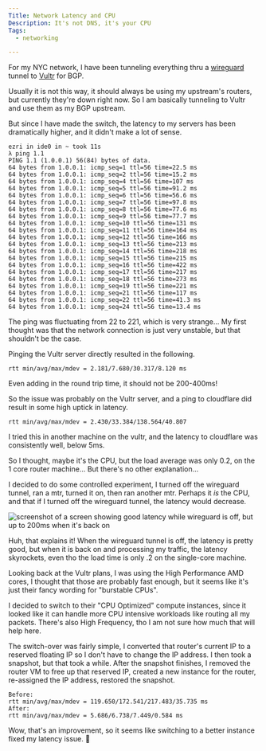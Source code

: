 ```yaml
---
Title: Network Latency and CPU
Description: It's not DNS, it's your CPU
Tags: 
  - networking

---
```


For my NYC network, I have been tunneling everything thru a
[wireguard](https://www.wireguard.com/) tunnel to
[Vultr](https://www.vultr.com/) for BGP.

Usually it is not this way, it should always be using my upstream's routers, but
currently they're down right now. So I am basically tunneling to Vultr and use
them as my BGP upstream.

But since I have made the switch, the latency to my servers has been
dramatically higher, and it didn't make a lot of sense.

```text
ezri in ide0 in ~ took 11s
λ ping 1.1
PING 1.1 (1.0.0.1) 56(84) bytes of data.
64 bytes from 1.0.0.1: icmp_seq=1 ttl=56 time=22.5 ms
64 bytes from 1.0.0.1: icmp_seq=2 ttl=56 time=15.2 ms
64 bytes from 1.0.0.1: icmp_seq=4 ttl=56 time=107 ms
64 bytes from 1.0.0.1: icmp_seq=5 ttl=56 time=91.2 ms
64 bytes from 1.0.0.1: icmp_seq=6 ttl=56 time=56.6 ms
64 bytes from 1.0.0.1: icmp_seq=7 ttl=56 time=97.8 ms
64 bytes from 1.0.0.1: icmp_seq=8 ttl=56 time=77.6 ms
64 bytes from 1.0.0.1: icmp_seq=9 ttl=56 time=77.7 ms
64 bytes from 1.0.0.1: icmp_seq=10 ttl=56 time=131 ms
64 bytes from 1.0.0.1: icmp_seq=11 ttl=56 time=164 ms
64 bytes from 1.0.0.1: icmp_seq=12 ttl=56 time=166 ms
64 bytes from 1.0.0.1: icmp_seq=13 ttl=56 time=213 ms
64 bytes from 1.0.0.1: icmp_seq=14 ttl=56 time=218 ms
64 bytes from 1.0.0.1: icmp_seq=15 ttl=56 time=215 ms
64 bytes from 1.0.0.1: icmp_seq=16 ttl=56 time=422 ms
64 bytes from 1.0.0.1: icmp_seq=17 ttl=56 time=217 ms
64 bytes from 1.0.0.1: icmp_seq=18 ttl=56 time=273 ms
64 bytes from 1.0.0.1: icmp_seq=19 ttl=56 time=221 ms
64 bytes from 1.0.0.1: icmp_seq=21 ttl=56 time=117 ms
64 bytes from 1.0.0.1: icmp_seq=22 ttl=56 time=41.3 ms
64 bytes from 1.0.0.1: icmp_seq=24 ttl=56 time=13.4 ms
```

The ping was fluctuating from 22 to 221, which is very strange... My first thought
was that the network connection is just very unstable, but that shouldn't be the
case.

Pinging the Vultr server directly resulted in the following.

```text
rtt min/avg/max/mdev = 2.181/7.680/30.317/8.120 ms
```

Even adding in the round trip time, it should not be 200-400ms!

So the issue was probably on the Vultr server, and a ping to cloudflare did
result in some high uptick in latency.

```text
rtt min/avg/max/mdev = 2.430/33.384/138.564/40.807
```

I tried this in another machine on the vultr, and the latency to cloudflare was
consistently well, below 5ms.

So I thought, maybe it's the CPU, but the load average was only 0.2, on the 1
core router machine... But there's no other explanation...

I decided to do some controlled experiment, I turned off the wireguard tunnel,
ran a mtr, turned it on, then ran another mtr. Perhaps it *is* the CPU, and that
if I turned off the wireguard tunnel, the latency would decrease.

![screenshot of a screen showing good latency while wireguard is off, but up to
200ms when it's back on](/assets/img/blog/20230917-mtr.png)

Huh, that explains it! When the wireguard tunnel is off, the latency is pretty
good, but when it is back on and processing my traffic, the latency skyrockets,
even tho the load time is only .2 on the single-core machine.

Looking back at the Vultr plans, I was using the High Performance AMD cores, I
thought that those are probably fast enough, but it seems like it's just their
fancy wording for "burstable CPUs".

I decided to switch to their "CPU Optimized" compute instances, since it
looked like it can handle more CPU intensive workloads like routing all my
packets. There's also High Frequency, tho I am not sure how much that will help
here.

The switch-over was fairly simple, I converted that router's current IP to a
reserved floating IP so I don't have to change the IP address. I then took a
snapshot, but that took a while. After the snapshot finishes, I removed the
router VM to free up that reserved IP, created a new instance for the router,
re-assigned the IP address, restored the snapshot.

```text
Before:
rtt min/avg/max/mdev = 119.650/172.541/217.483/35.735 ms
After:
rtt min/avg/max/mdev = 5.686/6.738/7.449/0.584 ms
```

Wow, that's an improvement, so it seems like switching to a better instance
fixed my latency issue. 🎉
